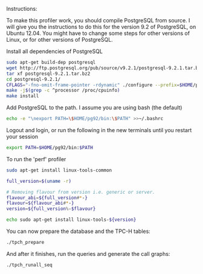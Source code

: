 
Instructions:

To make this profiler work, you should compile PostgreSQL from source.
I will give you the instructions to do this for the version 9.2 of PostgreSQL,
on Ubuntu 12.04.
You might have to change some steps for other versions of Linux, or for other
versions of PostgreSQL.

Install all dependencies of PostgreSQL
```bash
sudo apt-get build-dep postgresql
wget http://ftp.postgresql.org/pub/source/v9.2.1/postgresql-9.2.1.tar.bz2
tar xf postgresql-9.2.1.tar.bz2
cd postgresql-9.2.1/
CFLAGS="-fno-omit-frame-pointer -rdynamic" ./configure --prefix=$HOME/pg92 --enable-debug
make -j$(grep -c ^processor /proc/cpuinfo)
make install
```

Add PostgreSQL to the path. I assume you are using bash (the default)
```bash
echo -e "\nexport PATH=\$HOME/pg92/bin:\$PATH" >>~/.bashrc
```

Logout and login, or run the following in the new terminals until you restart
your session
```bash
export PATH=$HOME/pg92/bin:$PATH
```

To run the 'perf' profiler
```bash
sudo apt-get install linux-tools-common

full_version=$(uname -r)

# Removing flavour from version i.e. generic or server.
flavour_abi=${full_version#*-}
flavour=${flavour_abi#*-}
version=${full_version%-$flavour}

echo sudo apt-get install linux-tools-${version}
```

You can now prepare the database and the TPC-H tables:
```bash
./tpch_prepare
```

And after it finishes, run the queries and generate the call graphs:
```bash
./tpch_runall_seq
```

